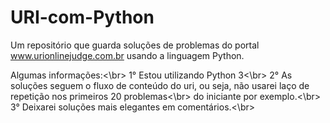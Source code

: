 # URI-com-Python
Um repositório que guarda soluções de problemas do portal www.urionlinejudge.com.br usando a linguagem Python.

Algumas informações:<\br>
1° Estou utilizando Python 3<\br>
2° As soluções seguem o fluxo de conteúdo do uri, ou seja, não usarei laço de repetição nos primeiros 20 problemas<\br>
do iniciante por exemplo.<\br>
3° Deixarei soluções mais elegantes em comentários.<\br>
